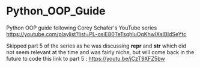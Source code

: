 # Python_OOP_Guide
Python OOP guide following Corey Schafer's YouTube series 
https://youtube.com/playlist?list=PL-osiE80TeTsqhIuOqKhwlXsIBIdSeYtc


Skipped part 5 of the series as he was discussing __repr__ and __str__ which did not seem relevant at the time and was fairly niche, but will come back in the future to code this link to part 5 : 
https://youtu.be/jCzT9XFZ5bw
